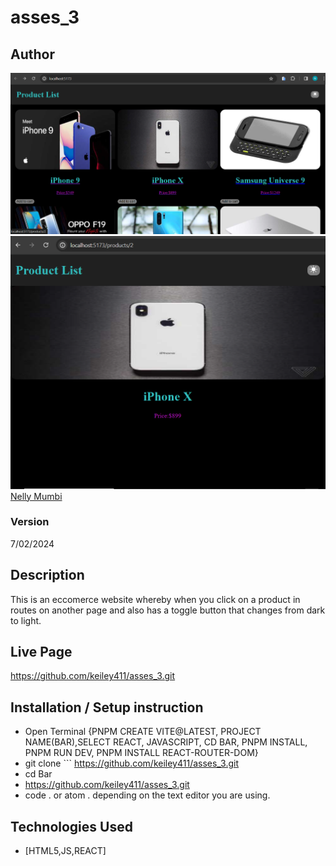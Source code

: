 # asses_3
## Author
![image](https://github.com/keiley411/asses_3/blob/main/Assesment_3/src/assets/asses.png)
![image](https://github.com/keiley411/asses_3/blob/main/Assesment_3/src/assets/path.png)
[Nelly Mumbi](https://github.com/keiley411)


### Version
7/02/2024
## Description
This is an eccomerce website whereby when you click on a product in routes on another page and also has a toggle button that changes from dark to light.
## Live Page 
https://github.com/keiley411/asses_3.git
## Installation / Setup instruction
* Open Terminal {PNPM CREATE VITE@LATEST, PROJECT NAME(BAR),SELECT REACT, JAVASCRIPT, CD BAR, PNPM INSTALL, PNPM RUN DEV, PNPM INSTALL REACT-ROUTER-DOM}
* git clone ``` https://github.com/keiley411/asses_3.git
* cd Bar
* https://github.com/keiley411/asses_3.git
* code . or atom . depending on the text editor you are using.
## Technologies Used
* [HTML5,JS,REACT]
